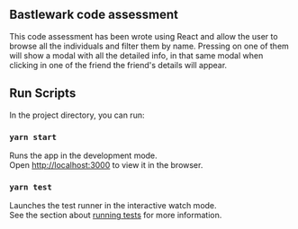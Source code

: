 ## Bastlewark code assessment
This code assessment has been wrote using React and allow the user to browse all the individuals and filter them by name. Pressing on one of them will show a modal with all the detailed info, in that same modal when clicking in one of the friend the friend's details will appear.

## Run Scripts

In the project directory, you can run:

### `yarn start`

Runs the app in the development mode.<br />
Open [http://localhost:3000](http://localhost:3000) to view it in the browser.

### `yarn test`

Launches the test runner in the interactive watch mode.<br />
See the section about [running tests](https://facebook.github.io/create-react-app/docs/running-tests) for more information.

